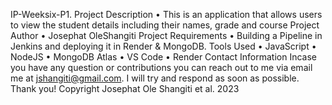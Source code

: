 IP-Weeksix-P1.
Project Description
•	This is an application that allows users to view the student details including their names, grade and course
Project Author
•	Josephat OleShangiti
Project Requirements
•	Building a Pipeline in Jenkins and deploying it in Render & MongoDB.
Tools Used
•	JavaScript
•	NodeJS
•	MongoDB Atlas
•	VS Code
•	Render
Contact Information
Incase you have any question or contributions you can reach out to me via email me at jshangiti@gmail.com. I will try and respond as soon as possible. Thank you!
Copyright Josephat Ole Shangiti et al. 2023

